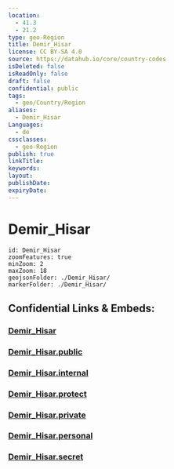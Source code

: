 ```yaml
---
location:
  - 41.3
  - 21.2
type: geo-Region
title: Demir_Hisar
license: CC BY-SA 4.0
source: https://datahub.io/core/country-codes
isDeleted: false
isReadOnly: false
draft: false
confidential: public
tags:
  - geo/Country/Region
aliases:
  - Demir_Hisar
Languages:
  - de
cssclasses:
  - geo-Region
publish: true
linkTitle:
keywords:
layout:
publishDate:
expiryDate:
---
```


# Demir_Hisar

```leaflet
id: Demir_Hisar
zoomFeatures: true 
minZoom: 2 
maxZoom: 18
geojsonFolder: ./Demir_Hisar/
markerFolder: ./Demir_Hisar/
```


## Confidential Links & Embeds: 

### [Demir_Hisar](/_Standards/Earth/Continent/Europe/Europe~South/Macedonia~North/Municipalities~Macedonia/Demir_Hisar.md) 

### [Demir_Hisar.public](/_public/Earth/Continent/Europe/Europe~South/Macedonia~North/Municipalities~Macedonia/Demir_Hisar.public.md) 

### [Demir_Hisar.internal](/_internal/Earth/Continent/Europe/Europe~South/Macedonia~North/Municipalities~Macedonia/Demir_Hisar.internal.md) 

### [Demir_Hisar.protect](/_protect/Earth/Continent/Europe/Europe~South/Macedonia~North/Municipalities~Macedonia/Demir_Hisar.protect.md) 

### [Demir_Hisar.private](/_private/Earth/Continent/Europe/Europe~South/Macedonia~North/Municipalities~Macedonia/Demir_Hisar.private.md) 

### [Demir_Hisar.personal](/_personal/Earth/Continent/Europe/Europe~South/Macedonia~North/Municipalities~Macedonia/Demir_Hisar.personal.md) 

### [Demir_Hisar.secret](/_secret/Earth/Continent/Europe/Europe~South/Macedonia~North/Municipalities~Macedonia/Demir_Hisar.secret.md)

